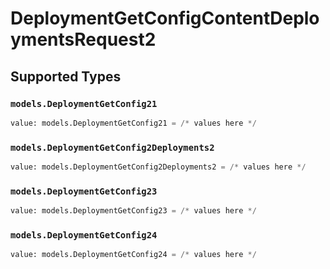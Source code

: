 # DeploymentGetConfigContentDeploymentsRequest2


## Supported Types

### `models.DeploymentGetConfig21`

```python
value: models.DeploymentGetConfig21 = /* values here */
```

### `models.DeploymentGetConfig2Deployments2`

```python
value: models.DeploymentGetConfig2Deployments2 = /* values here */
```

### `models.DeploymentGetConfig23`

```python
value: models.DeploymentGetConfig23 = /* values here */
```

### `models.DeploymentGetConfig24`

```python
value: models.DeploymentGetConfig24 = /* values here */
```

